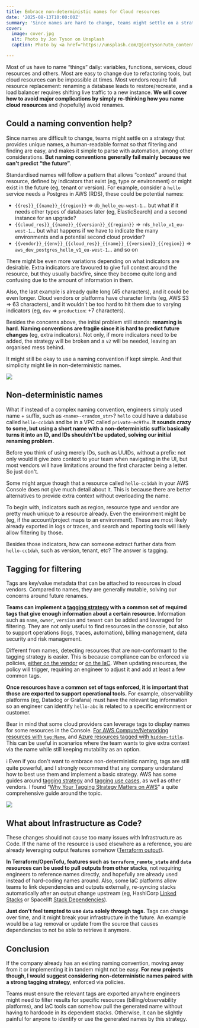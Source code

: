 ```yaml
---
title: Embrace non-deterministic names for Cloud resources
date: '2025-08-13T10:00:00Z'
summary: 'Since names are hard to change, teams might settle on a strategy that provides unique names, human-readable format so filtering/finding it is easy, and makes it simple to parse with automation, to name a few. But naming strategies are generally not good and you will see why.'
cover:
  image: cover.jpg
  alt: Photo by Jon Tyson on Unsplash
  caption: Photo by <a href="https://unsplash.com/@jontyson?utm_content=creditCopyText&utm_medium=referral&utm_source=unsplash">Jon Tyson</a> on <a href="https://unsplash.com/photos/four-markers-on-table-566CgCRSNCk?utm_content=creditCopyText&utm_medium=referral&utm_source=unsplash">Unsplash</a>

---
```


Most of us have to name “things” daily: variables, functions, services, cloud resources and others. Most are easy to change due to refactoring tools, but cloud resources can be impossible at times. Most vendors require full resource replacement: renaming a database leads to restore/recreate, and a load balancer requires shifting live traffic to a new instance. **We will cover how to avoid major complications by simply re-thinking how you name cloud resources** and (hopefully) avoid renames.

## **Could a naming convention help?**

Since names are difficult to change, teams might settle on a strategy that provides unique names, a human-readable format so that filtering and finding are easy, and makes it simple to parse with automation, among other considerations. **But naming conventions generally fail mainly because we can't predict “the future”**.

Standardised names will follow a pattern that allows “context” around that resource, defined by indicators that exist (eg, type or environment) or might exist in the future (eg, tenant or version). For example, consider a `hello` service needs a Postgres in AWS (RDS), these could be potential names:

- `{{res}}_{{name}}_{{region}}` ⇒ `db_hello_eu-west-1`… but what if it needs other types of databases later (eg, ElasticSearch) and a second instance for an upgrade?
- `{{cloud_res}}_{{name}}_{{version}}_{{region}}` ⇒ `rds_hello_v1_eu-west-1`… but what happens if we have to indicate the many environments and a potential second cloud provider?
- `{{vendor}}_{{env}}_{{cloud_res}}_{{name}}_{{version}}_{{region}}` ⇒  `aws_dev_postgres_hello_v1_eu-west-1`… and so on

There might be even more variations depending on what indicators are desirable. Extra indicators are favoured to give full context around the resource, but they usually backfire, since they become quite long and confusing due to the amount of information in them.

Also, the last example is already quite long (45 characters), and it could be even longer. Cloud vendors or platforms have character limits (eg, AWS S3 ⇒ 63 characters), and it wouldn't be too hard to hit them due to varying indicators (eg, `dev` ⇒ `production`: \+7 characters).

Besides the concerns above, the initial problem still stands: **renaming is hard**. **Naming conventions are fragile since it is hard to predict future changes** (eg, extra indicators). Not only, if more indicators need to be added, the strategy will be broken and a `v2` will be needed, leaving an organised mess behind.

It might still be okay to use a naming convention if kept simple. And that simplicity might lie in non-deterministic names.

![][image1]

## **Non-deterministic names**

What if instead of a complex naming convention, engineers simply used name \+ suffix, such as `<name>-<random_str>`? `hello` could have a database called `hello-cc1dah` and be in a VPC called `private-ec9fhx`. **It sounds crazy to some, but using a short name with a non-deterministic suffix basically turns it into an ID, and IDs shouldn't be updated, solving our initial renaming problem.**

Before you think of using merely IDs, such as UUIDs, without a prefix: not only would it give zero context to your team when navigating in the UI, but most vendors will have limitations around the first character being a letter. So just don't.

Some might argue though that a resource called `hello-cc1dah` in your AWS Console does not give much detail about it. This is because there are better alternatives to provide extra context without overloading the name.

To begin with, indicators such as region, resource type and vendor are pretty much unique to a resource already. Even the environment might be (eg, if the account/project maps to an environment). These are most likely already exported in logs or traces, and search and reporting tools will likely allow filtering by those.

Besides those indicators, how can someone extract further data from `hello-cc1dah`, such as version, tenant, etc? The answer is tagging.

## **Tagging for filtering**

Tags are key/value metadata that can be attached to resources in cloud vendors. Compared to names, they are generally mutable, solving our concerns around future renames.

**Teams can implement a [tagging strategy](https://medium.com/@keeganjustis/why-your-tagging-strategy-matters-on-aws-ab8c3b8335a6) with a common set of required tags that give enough information about a certain resource**. Information such as `name`, `owner`, `version` and `tenant` can be added and leveraged for filtering. They are not only useful to find resources in the console, but also to support operations (logs, traces, automation), billing management, data security and risk management.

Different from names, detecting resources that are non-conformant to the tagging strategy is easier. This is because compliance can be enforced via policies, [either on the vendor](https://docs.aws.amazon.com/organizations/latest/userguide/orgs_manage_policies_tag-policies.html) or [on the IaC](https://developer.hashicorp.com/terraform/cloud-docs/policy-enforcement/define-policies/opa). When updating resources, the policy will trigger, requiring an engineer to adjust it and add at least a few common tags.

**Once resources have a common set of tags enforced, it is important that those are exported to support operational tools.** For example, observability platforms (eg, Datadog or Grafana) must have the relevant tag information so an engineer can identify `hello-abc` is related to a specific environment or customer.

Bear in mind that some cloud providers can leverage tags to display names for some resources in the Console. [For AWS Compute/Networking resources with `tag:Name`](https://docs.aws.amazon.com/AWSEC2/latest/UserGuide/Using_Tags.html#:~:text=The%20console%20might%20organize%20resources%20according%20to%20the%20Name%20tag%2C%20but%20this%20tag%20doesn%27t%20have%20any%20semantic%20meaning%20to%20the%20Amazon%20EC2%20service.), and [Azure resources tagged with `hidden-title`](https://learn.microsoft.com/en-us/community/content/hidden-tags-azure#hidden-title). This can be useful in scenarios where the team wants to give extra context via the name while still keeping mutability as an option.

ℹ️ Even if you don't want to embrace non-deterministic naming, tags are still quite powerful, and I strongly recommend that any company understand how to best use them and implement a basic strategy. AWS has some guides around [tagging strategy](https://docs.aws.amazon.com/whitepapers/latest/tagging-best-practices/building-your-tagging-strategy.html) and [tagging use cases](https://docs.aws.amazon.com/whitepapers/latest/tagging-best-practices/tagging-use-cases.html), as well as other vendors. I found “[Why Your Tagging Strategy Matters on AWS](https://medium.com/@keeganjustis/why-your-tagging-strategy-matters-on-aws-ab8c3b8335a6)” a quite comprehensive guide around the topic.

![][image2]

## **What about Infrastructure as Code?**

These changes should not cause too many issues with Infrastructure as Code. If the name of the resource is used elsewhere as a reference, you are already leveraging output features somehow ([Terraform output](https://developer.hashicorp.com/terraform/language/values/outputs)).

**In Terraform/OpenTofu, features such as `terraform_remote_state` and `data` resources can be used to pull outputs from other stacks**, not requiring engineers to reference names directly, and hopefully are already used instead of hard-coding names around. Also, some IaC platforms allow teams to link dependencies and outputs externally, re-syncing stacks automatically after an output change upstream (eg, HashiCorp [Linked Stacks](https://www.hashicorp.com/en/blog/new-in-hcp-terraform-linked-stacks-enhanced-tags-and-module-lifecycle-management) or Spacelift [Stack Dependencies](https://docs.spacelift.io/concepts/stack/stack-dependencies)).

**Just don't feel tempted to use `data` solely through tags.** Tags can change over time, and it might break your infrastructure in the future. An example would be a tag removal or update from the source that causes dependencies to not be able to retrieve it anymore.

## **Conclusion**

If the company already has an existing naming convention, moving away from it or implementing it in tandem might not be easy. **For new projects though, I would suggest considering non-deterministic names paired with a strong tagging strategy**, enforced via policies.

Teams must ensure the relevant tags are exported anywhere engineers might need to filter results for specific resources (billing/observability platforms), and IaC tools can somehow pull the generated name without having to hardcode in its dependent stacks. Otherwise, it can be slightly painful for anyone to identify or use the generated names by this strategy.

[image1]: ./diagram-name1.png

[image2]: ./diagram-name2.png
